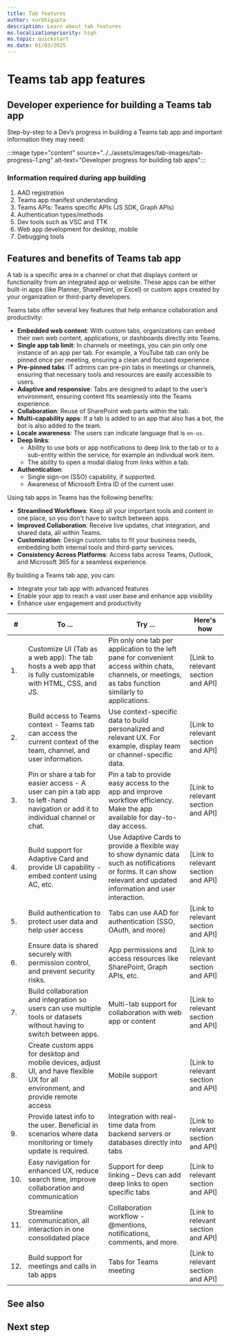 ```yaml
---
title: Tab features
author: surbhigupta
description: Learn about tab features
ms.localizationpriority: high
ms.topic: quickstart
ms.date: 01/03/2025
---
```


# Teams tab app features

## Developer experience for building a Teams tab app

Step-by-step to a Dev’s progress in building a Teams tab app and important information they may need:

:::image type="content" source="../../assets/images/tab-images/tab-progress-1.png" alt-text="Developer progress for building tab apps":::

<!--
:::image type="content" source="../../assets/images/tab-images/tab-progress-2.png" alt-text="tab progress 2":::

1. Understand key concepts and prerequisites:
    - Introduction to Tabs, authentication and permissions for access to Graph APIs, and User authentication with AAD.
2. Set up Environment:
    - M365 Dev account
    - AAD app
    - TTK for VSC: Install TTK and set up project using the toolkit
3. Create a basic tab app [Add link to how-to guide]
4. Set up Web app
    - Set up SPA or HTML content of the tab
    - Design for desktop and mobile
    - Use support for Adaptor Card, deep links, and more to structure content, format, navigation in the app
5. Configure app in Teams using app manifest
    - Define tab ID, scope, and website and content URLs
    - Example of app manifest code snippet
6. Add authentication (optional step)
    - Cross-link to authentication module
    - Code snippet or examples, if and as needed
7. Add support for building tabs for Teams Meetings
    - Cross-link to Build tabs for meetings page
    - Code snippet or examples, if and as needed
8. Test and debug app
9. Publish app
-->

### Information required during app building

1. AAD registration
2. Teams app manifest understanding
3. Teams APIs: Teams specific APIs (JS SDK, Graph APIs)
4. Authentication types/methods
5. Dev tools such as VSC and TTK
6. Web app development for desktop, mobile
7. Debugging tools

## Features and benefits of Teams tab app

A tab is a specific area in a channel or chat that displays content or functionality from an integrated app or website. These apps can be either built-in apps (like Planner, SharePoint, or Excel) or custom apps created by your organization or third-party developers.

Teams tabs offer several key features that help enhance collaboration and productivity:

- **Embedded web content**: With custom tabs, organizations can embed their own web content, applications, or dashboards directly into Teams.
- **Single app tab limit**: In channels or meetings, you can pin only one instance of an app per tab. For example, a YouTube tab can only be pinned once per meeting, ensuring a clean and focused experience.
- **Pre-pinned tabs**: IT admins can pre-pin tabs in meetings or channels, ensuring that necessary tools and resources are easily accessible to users.
- **Adaptive and responsive**: Tabs are designed to adapt to the user’s environment, ensuring content fits seamlessly into the Teams experience.
- **Collaboration**: Reuse of SharePoint web parts within the tab.
- **Multi-capability apps**: If a tab is added to an app that also has a bot, the bot is also added to the team.
- **Locale awareness**: The users can indicate language that is `en-us`.
- **Deep links**:
  - Ability to use bots or app notifications to deep link to the tab or to a sub-entity within the service, for example an individual work item.
  - The ability to open a modal dialog from links within a tab.
- **Authentication**:
  - Single sign-on (SSO) capability, if supported.
  - Awareness of Microsoft Entra ID of the current user.

Using tab apps in Teams has the following benefits:

- **Streamlined Workflows**: Keep all your important tools and content in one place, so you don't have to switch between apps.
- **Improved Collaboration**: Receive live updates, chat integration, and shared data, all within Teams.
- **Customization**: Design custom tabs to fit your business needs, embedding both internal tools and third-party services.
- **Consistency Across Platforms**: Access tabs across Teams, Outlook, and Microsoft 365 for a seamless experience.

By building a Teams tab app, you can:

- Integrate your tab app with advanced features
- Enable your app to reach a vast user base and enhance app visibility
- Enhance user engagement and productivity

| # | To ... | Try ... | Here's how |
| --- | --- | --- | --- |
| 1. | Customize UI (Tab as a web app): The tab hosts a web app that is fully customizable with HTML, CSS, and JS. | Pin only one tab per application to the left pane for convenient access within chats, channels, or meetings, as tabs function similarly to applications. | [Link to relevant section and API] |
| 2. | Build access to Teams context - Teams tab can access the current context of the team, channel, and user information. | Use context-specific data to build personalized and relevant UX. For example, display team or channel-specific data. | [Link to relevant section and API] |
| 3. | Pin or share a tab for easier access - A user can pin a tab app to left-hand navigation or add it to individual channel or chat. | Pin a tab to provide easy access to the app and improve workflow efficiency. Make the app available for day-to-day access. | [Link to relevant section and API] |
| 4. | Build support for Adaptive Card and provide UI capability - embed content using AC, etc. | Use Adaptive Cards to provide a flexible way to show dynamic data such as notifications or forms.  It can show relevant and updated information and user interaction. | [Link to relevant section and API] |
| 5. | Build authentication to protect user data and help user access | Tabs can use AAD for authentication (SSO, OAuth, and more) | [Link to relevant section and API] |
| 6. | Ensure data is shared securely with permission control, and prevent security risks. | App permissions and access resources like SharePoint, Graph APIs, etc. | [Link to relevant section and API] |
| 7. | Build collaboration and integration so users can use multiple tools or datasets without having to switch between apps. | Multi-tab support for collaboration with web app or content | [Link to relevant section and API] |
| 8. | Create custom apps for desktop and mobile devices, adjust UI, and have flexible UX for all environment, and provide remote access | Mobile support | [Link to relevant section and API] |
| 9. | Provide latest info to the user. Beneficial in scenarios where data monitoring or timely update is required. | Integration with real-time data from backend servers or databases directly into tabs | [Link to relevant section and API] |
| 10. | Easy navigation for enhanced UX, reduce search time, improve collaboration and communication | Support for deep linking – Devs can add deep links to open specific tabs | [Link to relevant section and API] |
| 11. | Streamline communication, all interaction in one consolidated place | Collaboration workflow - @mentions, notifications, comments, and more. | [Link to relevant section and API] |
| 12. | Build support for meetings and calls in tab apps | Tabs for Teams meeting | [Link to relevant section and API] |

## See also

## Next step
